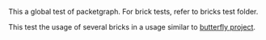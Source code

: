 This a global test of packetgraph. For brick tests, refer to bricks test folder.

This test the usage of several bricks in a usage similar to
[butterfly project](https://github.com/outscale/butterfly).
